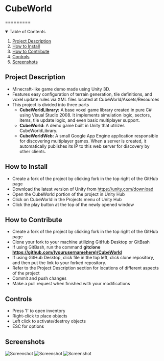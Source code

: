 # CubeWorld 
=========
<details open="open">
  <summary>Table of Contents</summary>
  <ol>
    <li>
        <a href="#project-description">Project Description</a>
    </li>
    <li>
        <a href="#how-to-install">How to Install</a>
    </li>
    <li>
		<a href="#how-to-contribute">How to Contribute</a>
    </li>
    <li>
        <a href="#controls">Controls</a>
    </li>
     <li>
		<a href="#screenshots">Screenshots</a>
    </li>
  </ol>
</details>

## Project Description
- Minecraft-like game demo made using Unity 3D.
- Features easy configuration of terrain generation, tile definitions, and voxel update rules via XML files located at CubeWorld/Assets/Resources
- This project is divided into three parts
  - **CubeWorldLibrary:** A base voxel game library created in pure C# using Visual Studio 2008. It implements simulation logic, sectors, items, tile update logic, and even basic multiplayer support.
  - **CubeWorld:** A demo game built in Unity that utilizes CubeWorldLibrary.
  - **CubeWorldWeb:** A small Google App Engine application responsible for discovering multiplayer games. When a server is created, it automatically publishes its IP to this web server for discovery by other clients.

## How to Install
 - Create a fork of the project by clicking fork in the top right of the GitHub page
 - Download the latest version of Unity from https://unity.com/download
 - Open the CubeWorld portion of the project in Unity Hub
 - Click on CubeWorld in the Projects menu of Unity Hub
 - Click the play button at the top of the newly opened window

  ## How to Contribute
  - Create a fork of the project by clicking fork in the top right of the GitHub page
  - Clone your fork to your machine utilizing GitHub Desktop or GitBash
  - If using GitBash, run the command **gitclone https://github.com/(yourusernamehere)/CubeWorld**
  - If using GitHub Desktop, click file in the top left, click clone  repository, and then put the link to your forked repository.
  - Refer to the Project Description section for locations of different aspects of the project
  - Commit and push changes
  - Make a pull request when finished with your modifications

  ## Controls
  - Press 'I' to open inventory
  - Right-click to place objects
  - Left click to activate/destroy objects
  - ESC for options


  ## Screenshots
  ![Screenshot](/Screenshots/ss1.png)
  ![Screenshot](https://github.com/Serperino/CubeWorld/assets/80271301/2eb1df51-0efc-45df-8785-7e9dd63b313b)
  ![Screenshot](https://github.com/Serperino/CubeWorld/assets/80271301/f89169e6-ecac-473e-95de-f5d90b04f9c8)



